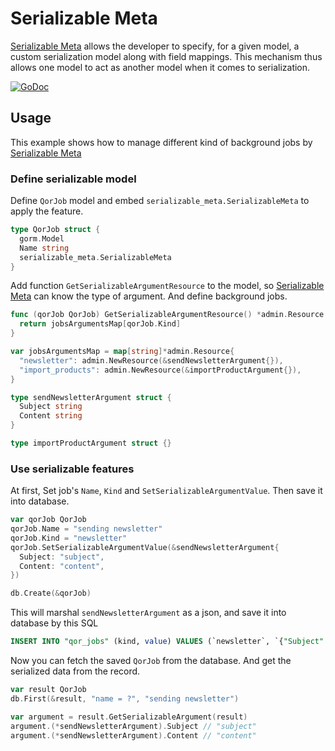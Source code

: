 # Serializable Meta

[Serializable Meta](https://github.com/qor/serializable_meta) allows the developer to specify, for a given model, a custom serialization model along with field mappings. This mechanism thus allows one model to act as another model when it comes to serialization.

[![GoDoc](https://godoc.org/github.com/qor/serializable_meta?status.svg)](https://godoc.org/github.com/qor/serializable_meta)

## Usage

This example shows how to manage different kind of background jobs by [Serializable Meta](https://github.com/qor/serializable_meta)

### Define serializable model

Define `QorJob` model and embed `serializable_meta.SerializableMeta` to apply the feature.

```go
type QorJob struct {
  gorm.Model
  Name string
  serializable_meta.SerializableMeta
}
```

Add function `GetSerializableArgumentResource` to the model, so [Serializable Meta](https://github.com/qor/serializable_meta) can know the type of argument. And define background jobs.

```go
func (qorJob QorJob) GetSerializableArgumentResource() *admin.Resource {
  return jobsArgumentsMap[qorJob.Kind]
}

var jobsArgumentsMap = map[string]*admin.Resource{
  "newsletter": admin.NewResource(&sendNewsletterArgument{}),
  "import_products": admin.NewResource(&importProductArgument{}),
}

type sendNewsletterArgument struct {
  Subject string
  Content string
}

type importProductArgument struct {}
```

### Use serializable features

At first, Set job's `Name`, `Kind` and `SetSerializableArgumentValue`. Then save it into database.

```go
var qorJob QorJob
qorJob.Name = "sending newsletter"
qorJob.Kind = "newsletter"
qorJob.SetSerializableArgumentValue(&sendNewsletterArgument{
  Subject: "subject",
  Content: "content",
})

db.Create(&qorJob)
```

This will marshal `sendNewsletterArgument` as a json, and save it into database by this SQL

```sql
INSERT INTO "qor_jobs" (kind, value) VALUES (`newsletter`, `{"Subject":"subject","Content":"content"}`);
```

Now you can fetch the saved `QorJob` from the database. And get the serialized data from the record.

```go
var result QorJob
db.First(&result, "name = ?", "sending newsletter")

var argument = result.GetSerializableArgument(result)
argument.(*sendNewsletterArgument).Subject // "subject"
argument.(*sendNewsletterArgument).Content // "content"
```
